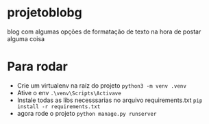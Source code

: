 # projetoblobg
blog com algumas opções de formatação de texto na hora de postar alguma coisa

# Para rodar
* Crie um virtualenv na raíz do projeto ```python3 -m venv .venv```
* Ative o env ```.\venv\Scripts\Activave``` 
* Instale todas as libs necesssarias no arquivo requirements.txt ```pip install -r requirements.txt```
* agora rode o projeto ```python manage.py runserver```
